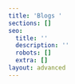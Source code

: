 ```yaml
---
title: 'Blogs '
sections: []
seo:
  title: ''
  description: ''
  robots: []
  extra: []
layout: advanced
---
```


